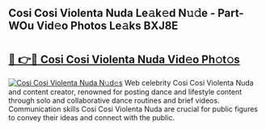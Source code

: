 ## Cosi Cosi Violenta Nuda Le𝚊k𝚎d N𝚞𝚍e - Part-WOu Vid𝚎o Photos Le𝚊ks BXJ8E

# <h2><a href="http://fbfqey.evod.top/?m=Cosi+Cosi+Violenta+Nuda">🔗 👉🔴 Cosi Cosi Violenta Nuda Vid𝚎o Ph𝚘t𝚘s</a></h2>

[![Cosi Cosi Violenta Nuda N𝚞d𝚎s](https://i.imgur.com/8V9OHl7.gif)](http://fbfqey.evod.top/?m=Cosi+Cosi+Violenta+Nuda)
Web celebrity Cosi Cosi Violenta Nuda and content creator, renowned for posting dance and lifestyle content through solo and collaborative dance routines and brief videos. Communication skills Cosi Cosi Violenta Nuda are crucial for public figures to convey their ideas and connect with the public. 
